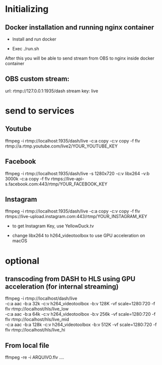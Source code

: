 # Initializing

## Docker installation and running nginx container

* Install and run docker

* Exec ./run.sh

After this you will be able to send stream from OBS to nginx inside docker container

## OBS custom stream:

url: rtmp://127.0.0.1:1935/dash
stream key: live

# send to services

## Youtube

ffmpeg -i rtmp://localhost:1935/dash/live -c:a copy -c:v copy -f flv rtmp://a.rtmp.youtube.com/live2/YOUR_YOUTUBE_KEY

## Facebook
ffmpeg -i rtmp://localhost:1935/dash/live -s 1280x720 -c:v libx264 -v:b 3000k -c:a copy -f flv rtmps://live-api-s.facebook.com:443/rtmp/YOUR_FACEBOOK_KEY

## Instagram
ffmpeg -i rtmp://localhost:1935/dash/live -c:a copy -c:v copy -f flv rtmps://live-upload.instagram.com:443/rtmp/YOUR_INSTAGRAM_KEY

* to get Instagram Key, use YellowDuck.tv

* change libx264 to h264_videotoolbox to use GPU acceleration on macOS

# optional

## transcoding from DASH to HLS using GPU acceleration (for internal streaming)
ffmpeg -i rtmp://localhost/dash/live \
  -c:a aac -b:a 32k  -c:v h264_videotoolbox -b:v 128K -vf scale=1280:720 -f flv rtmp://localhost/hls/live_low \
  -c:a aac -b:a 64k  -c:v h264_videotoolbox -b:v 256k -vf scale=1280:720 -f flv rtmp://localhost/hls/live_mid \
  -c:a aac -b:a 128k -c:v h264_videotoolbox -b:v 512K -vf scale=1280:720 -f flv rtmp://localhost/hls/live_hi

## From local file
ffmpeg -re -i ARQUIVO.flv ....
